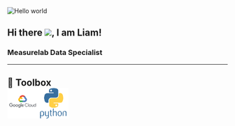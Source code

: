 <img src="https://raw.githubusercontent.com/sagar-viradiya/sagar-viradiya/master/resources/banner.png" alt="Hello world">

Hi there <img src="https://raw.githubusercontent.com/MartinHeinz/MartinHeinz/master/wave.gif" width="30px">, I am Liam!
--------
### Measurelab Data Specialist
--------
🧰 Toolbox <br>
<img src="https://github.com/devicons/devicon/blob/master/icons/googlecloud/googlecloud-original-wordmark.svg" alt="Google Cloud Logo" width="70" height="70"/><img src="https://github.com/devicons/devicon/blob/master/icons/python/python-original-wordmark.svg" alt="Python Logo" width="70" height="70"/>
--------
